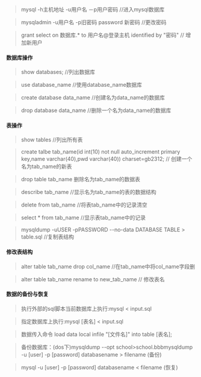 > mysql -h主机地址 -u用户名 －p用户密码   //进入mysql数据库

> mysqladmin -u用户名 -p旧密码 password 新密码   //更改密码

> grant select on 数据库.* to 用户名@登录主机 identified by "密码" // 增加新用户

> 
#### 数据库操作
> show databases;    //列出数据库

> use database_name   //使用database_name数据库

> create database data_name //创建名为data_name的数据库

> drop database data_name  //删除一个名为data_name的数据库

> 
#### 表操作
> show tables  //列出所有表

> create talbe tab_name(id  int(10) not null auto_increment primary key,name varchar(40),pwd varchar(40)) charset=gb2312; // 创建一个名为tab_name的新表

> drop table tab_name 删除名为tab_name的数据表

> describe tab_name  //显示名为tab_name的表的数据结构

> delete  from  tab_name   //将表tab_name中的记录清空

> select * from tab_name    //显示表tab_name中的记录

> mysqldump -uUSER -pPASSWORD --no-data DATABASE TABLE > table.sql  //复制表结构

> 
#### 修改表结构
> alter table tab_name drop col_name   //在tab_name中将col_name字段删

> alter table tab_name rename to new_tab_name // 修改表名

> 
#### 数据的备份与恢复
> 执行外部的sql脚本当前数据库上执行:mysql < input.sql

> 指定数据库上执行:mysql [表名] < input.sql

> 数据传入命令 load data local infile "[文件名]" into table [表名];

> 备份数据库：(dos下)mysqldump --opt school>school.bbbmysqldump -u [user] -p [password] databasename > filename (备份)

> mysql -u [user] -p [password] databasename < filename (恢复)

